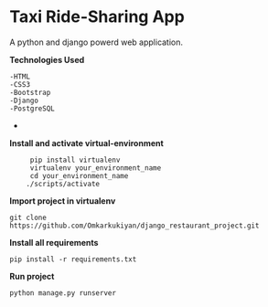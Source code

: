 #  Taxi Ride-Sharing App

A python and django powerd web application.

**Technologies Used**

	-HTML
	-CSS3
	-Bootstrap
	-Django
	-PostgreSQL
- 
**Install and activate virtual-environment**

		 pip install virtualenv
		 virtualenv your_environment_name
		 cd your_environment_name
		./scripts/activate

**Import project in virtualenv**

	git clone https://github.com/Omkarkukiyan/django_restaurant_project.git

**Install all requirements**

	pip install -r requirements.txt

**Run project**

	python manage.py runserver

     